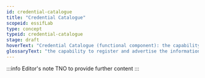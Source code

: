 ```yaml
---
id: credential-catalogue
title: "Credential Catalogue"
scopeid: essifLab
type: concept
typeid: credential-catalogue
stage: draft
hoverText: "Credential Catalogue (functional component): the capability to register and advertise the information about Credential Types that their respective Governing Parties have decided to disclose so as to enable other Parties to decide whether or not it is beneficial for them to use Credentials of such types."
glossaryText: "the capability to register and advertise the information about %%credential types^credential-type%% that their respective %%governing parties^governor%% have decided to disclose so as to enable other %%parties^party%% to decide whether or not it is beneficial for them to use %%credentials^credential%% of such types."
---
```


:::info Editor's note
TNO to provide further content
:::
